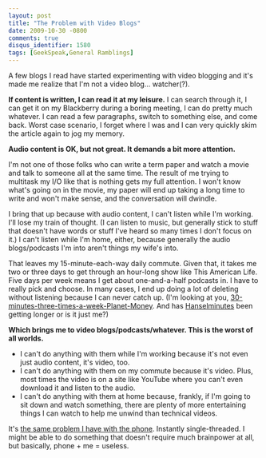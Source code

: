 ```yaml
---
layout: post
title: "The Problem with Video Blogs"
date: 2009-10-30 -0800
comments: true
disqus_identifier: 1580
tags: [GeekSpeak,General Ramblings]
---
```

A few blogs I read have started experimenting with video blogging and
it's made me realize that I'm not a video blog... watcher(?).

**If content is written, I can read it at my leisure.** I can search
through it, I can get it on my Blackberry during a boring meeting, I can
do pretty much whatever. I can read a few paragraphs, switch to
something else, and come back. Worst case scenario, I forget where I was
and I can very quickly skim the article again to jog my memory.

**Audio content is OK, but not great. It demands a bit more attention.**

I'm not one of those folks who can write a term paper and watch a movie
and talk to someone all at the same time. The result of me trying to
multitask my I/O like that is nothing gets my full attention. I won't
know what's going on in the movie, my paper will end up taking a long
time to write and won't make sense, and the conversation will dwindle.

I bring that up because with audio content, I can't listen while I'm
working. I'll lose my train of thought. (I can listen to music, but
generally stick to stuff that doesn't have words or stuff I've heard so
many times I don't focus on it.) I can't listen while I'm home, either,
because generally the audio blogs/podcasts I'm into aren't things my
wife's into.

That leaves my 15-minute-each-way daily commute. Given that, it takes me
two or three days to get through an hour-long show like This American
Life. Five days per week means I get about one-and-a-half podcasts in. I
have to really pick and choose. In many cases, I end up doing a lot of
deleting without listening because I can never catch up. (I'm looking at
you,
[30-minutes-three-times-a-week-Planet-Money](http://www.npr.org/blogs/money/).
And has [Hanselminutes](http://www.hanselminutes.com) been getting
longer or is it just me?)

**Which brings me to video blogs/podcasts/whatever. This is the worst of
all worlds.**

-   I can't do anything with them while I'm working because it's not
    even just audio content, it's video, too.
-   I can't do anything with them on my commute because it's video.
    Plus, most times the video is on a site like YouTube where you can't
    even download it and listen to the audio.
-   I can't do anything with them at home because, frankly, if I'm going
    to sit down and watch something, there are plenty of more
    entertaining things I can watch to help me unwind than technical
    videos.

It's [the same problem I have with the
phone](/archive/2006/11/02/recruiter-pet-peeves.aspx). Instantly
single-threaded. I might be able to do something that doesn't require
much brainpower at all, but basically, phone + me = useless.

